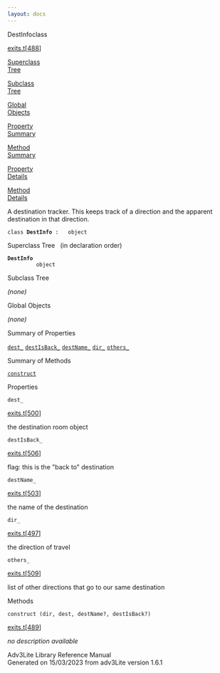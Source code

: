 ```yaml
---
layout: docs
---
```

<span class="title">DestInfo</span><span class="type">class</span>

[exits.t](../file/exits.t.html)\[[488](../source/exits.t.html#488)\]

[Superclass  
Tree](#_SuperClassTree_)

[Subclass  
Tree](#_SubClassTree_)

[Global  
Objects](#_ObjectSummary_)

[Property  
Summary](#_PropSummary_)

[Method  
Summary](#_MethodSummary_)

[Property  
Details](#_Properties_)

[Method  
Details](#_Methods_)



A destination tracker. This keeps track of a direction and the apparent
destination in that direction.

`class `**`DestInfo`**` :   object`



<span id="_SuperClassTree_"></span>



<span class="hdln">Superclass Tree</span>   (in declaration order)



**`DestInfo`**  
`         object`  
<span id="_SubClassTree_"></span>



<span class="hdln">Subclass Tree</span>  



*(none)* <span id="_ObjectSummary_"></span>



<span class="hdln">Global Objects</span>  



*(none)* <span id="_PropSummary_"></span>



<span class="hdln">Summary of Properties</span>  



[`dest_`](#dest_) [`destIsBack_`](#destIsBack_) [`destName_`](#destName_) [`dir_`](#dir_) [`others_`](#others_)

<span id="_MethodSummary_"></span>



<span class="hdln">Summary of Methods</span>  



[`construct`](#construct)

<span id="_Properties_"></span>



<span class="hdln">Properties</span>  



<span id="dest_"></span>

`dest_`

[exits.t](../file/exits.t.html)\[[500](../source/exits.t.html#500)\]



the destination room object



<span id="destIsBack_"></span>

`destIsBack_`

[exits.t](../file/exits.t.html)\[[506](../source/exits.t.html#506)\]



flag: this is the "back to" destination



<span id="destName_"></span>

`destName_`

[exits.t](../file/exits.t.html)\[[503](../source/exits.t.html#503)\]



the name of the destination



<span id="dir_"></span>

`dir_`

[exits.t](../file/exits.t.html)\[[497](../source/exits.t.html#497)\]



the direction of travel



<span id="others_"></span>

`others_`

[exits.t](../file/exits.t.html)\[[509](../source/exits.t.html#509)\]



list of other directions that go to our same destination



<span id="_Methods_"></span>



<span class="hdln">Methods</span>  



<span id="construct"></span>

`construct (dir, dest, destName?, destIsBack?)`

[exits.t](../file/exits.t.html)\[[489](../source/exits.t.html#489)\]



*no description available*





Adv3Lite Library Reference Manual  
Generated on 15/03/2023 from adv3Lite version 1.6.1


